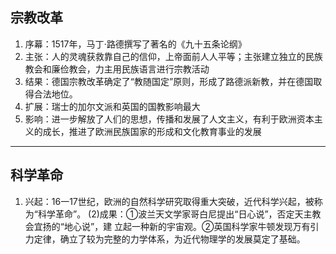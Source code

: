 ## 宗教改革
1. 序幕：1517年，马丁$\cdot$路德撰写了著名的《九十五条论纲》
2. 主张：人的灵魂获救靠自己的信仰，上帝面前人人平等；主张建立独立的民族教会和廉俭教会，力主用民族语言进行宗教活动
3. 结果：德国宗教改革确定了“教随国定”原则，形成了路德派新教，并在德国取得合法地位。
4. 扩展：瑞士的加尔文派和英国的国教影响最大
5. 影响：进一步解放了人们的思想，传播和发展了人文主义，有利于欧洲资本主义的成长，推进了欧洲民族国家的形成和文化教育事业的发展
---
## 科学革命
1. 兴起：16一17世纪，欧洲的自然科学研究取得重大突破，近代科学兴起，被称为“科学革命”。
(2)成果：①波兰天文学家哥白尼提出“日心说”，否定天主教会宜扬的“地心说”，建
立起一种新的宇宙观。②英国科学家牛顿发现万有引力定律，确立了较为完整的力学体系，为近代物理学的发展莫定了基础。
